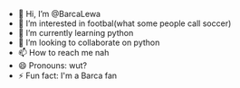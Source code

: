 - 👋 Hi, I’m @BarcaLewa
- 👀 I’m interested in footbal(what some people call soccer)
- 🌱 I’m currently learning python
- 💞️ I’m looking to collaborate on python
- 📫 How to reach me nah
- 😄 Pronouns: wut?
- ⚡ Fun fact: I'm a Barca fan

<!---
BarcaLewa/BarcaLewa is a ✨ special ✨ repository because its `README.md` (this file) appears on your GitHub profile.
You can click the Preview link to take a look at your changes.
--->
